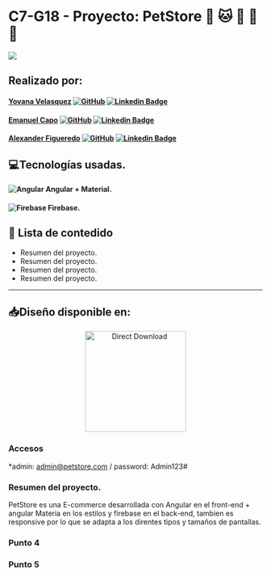 # C7-G18 - Proyecto:     PetStore 🐶 🐱 🐹 🐰 🐠

![](https://firebasestorage.googleapis.com/v0/b/petstore-75ed1.appspot.com/o/banner.png?alt=media&token=71222ea9-a415-4328-8344-409247917b4e)

## Realizado por:
#### [Yovana Velasquez](https://github.com/yovana888) [![GitHub](https://imgs.search.brave.com/ojt2zADYb9mHxXGgZq6AdlwWK5tZRwX6M_3MJ6UVTVU/rs:fit:36:225:1/g:ce/aHR0cHM6Ly90c2Uz/Lm1tLmJpbmcubmV0/L3RoP2lkPU9JUC5C/TDBoZEVuTnVOLXkw/Y29DdjRnTVRRQUFB/QSZwaWQ9QXBp)](https://github.com/yovana888) [![Linkedin Badge](https://img.shields.io/badge/-LinkedIn-blue?style=flat-square&logo=Linkedin&logoColor=white&link=https://www.linkedin.com/in/pierina-montalva-fatur/)](https://www.linkedin.com/in/yovana-velasquez-cruz-a788bb142/)  

#### [Emanuel Capo](https://github.com/Emanuel-Capo) [![GitHub](https://imgs.search.brave.com/ojt2zADYb9mHxXGgZq6AdlwWK5tZRwX6M_3MJ6UVTVU/rs:fit:36:225:1/g:ce/aHR0cHM6Ly90c2Uz/Lm1tLmJpbmcubmV0/L3RoP2lkPU9JUC5C/TDBoZEVuTnVOLXkw/Y29DdjRnTVRRQUFB/QSZwaWQ9QXBp)](https://github.com/Emanuel-Capo) [![Linkedin Badge](https://img.shields.io/badge/-LinkedIn-blue?style=flat-square&logo=Linkedin&logoColor=white&link=https://www.linkedin.com/in/pierina-montalva-fatur/)](https://www.linkedin.com/in/emanuel-capo/) 

#### [Alexander Figueredo](https://github.com/Alexander2378) [![GitHub](https://imgs.search.brave.com/ojt2zADYb9mHxXGgZq6AdlwWK5tZRwX6M_3MJ6UVTVU/rs:fit:36:225:1/g:ce/aHR0cHM6Ly90c2Uz/Lm1tLmJpbmcubmV0/L3RoP2lkPU9JUC5C/TDBoZEVuTnVOLXkw/Y29DdjRnTVRRQUFB/QSZwaWQ9QXBp)](https://github.com/Alexander2378) [![Linkedin Badge](https://img.shields.io/badge/-LinkedIn-blue?style=flat-square&logo=Linkedin&logoColor=white&link=https://www.linkedin.com/in/pierina-montalva-fatur/)](https://www.linkedin.com/in/alexander-figueredo-48b89a132/) 


## 💻Tecnologías usadas. 

#### ![Angular](https://img.icons8.com/color/48/000000/angularjs.png)  Angular + Material.  
#### ![Firebase](https://imgs.search.brave.com/vYIxRwKn61ZnnD8QW3tb8mHI3mpMgdGHXDfHUQAnEms/rs:fit:48:48:1/g:ce/aHR0cHM6Ly93d3cu/c2hhcmVpY29uLm5l/dC9kYXRhLzQ4eDQ4/LzIwMTYvMDcvMDgv/MTE3NTQ4X2dvb2ds/ZV81MTJ4NTEyLnBu/Zw)  Firebase. 

 ## 📌 Lista de contedido
* Resumen del proyecto.
* Resumen del proyecto.
* Resumen del proyecto.
* Resumen del proyecto.
 
 ----
 
 
 
 <h2 align="left"> 📥Diseño disponible en: </h2>
<p align="center">
    <a title="Acess Figma Web" href="https://www.figma.com/file/9Uzhtaz6DyNKDoic20igpI/No-Country-c7-18?node-id=1%3A4">
        <img alt="Direct Download" src="https://img.shields.io/badge/Acess Figma Web-black?style=flat-square&logo=figma&logoColor=red" width="200px" />
    </a>
</p>
 
 
 
 
### Accesos
 
*admin: admin@petstore.com  / password: Admin123#
 
### Resumen del proyecto.
 PetStore es una E-commerce  desarrollada con Angular en el front-end + angular Materia en los estilos y firebase en el back-end,
 tambien es responsive por lo que se adapta a los direntes tipos y tamaños de pantallas.
 
 
 
 
 
 
 
### Punto 4
 
### Punto 5
 
 
 
 
